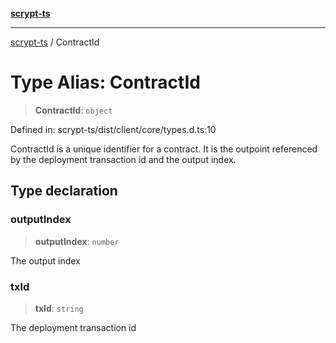 [**scrypt-ts**](../README.md)

***

[scrypt-ts](../globals.md) / ContractId

# Type Alias: ContractId

> **ContractId**: `object`

Defined in: scrypt-ts/dist/client/core/types.d.ts:10

ContractId is a unique identifier for a contract.
It is the outpoint referenced by the deployment transaction id and the output index.

## Type declaration

### outputIndex

> **outputIndex**: `number`

The output index

### txId

> **txId**: `string`

The deployment transaction id
